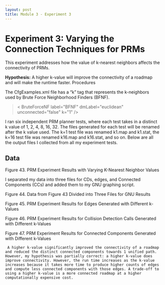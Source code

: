 ```yaml
---
layout: post
title: Module 3 - Experiment 3
---
```


# Experiment 3: Varying the Connection Techniques for PRMs
This experiment addresses how the value of k-nearest neighbors affects the connectivity of PRMs. 

**Hypothesis:** A higher k-value will improve the connectivity of a roadmap and will make the runtime faster. 
Procedures

The CfgExamples.xml file has a “k” tag that represents the k-neighbors used by Brute Force Neighborhood Finders (BFNF). 

> < BruteForceNF label="BFNF" dmLabel="euclidean" unconnected="false" k="1" />

I ran six independent PRM planner tests, where each test takes in a distinct k value of 1, 2, 4, 8, 16, 32. The files generated for each test will be renamed after the k value used. The k=1 test file was renamed k1.map and k1.stat, the k=16 test file was renamed k16.map and k16.stat, and so on. Below are all the output files I collected from all my experiment tests.


## Data


Figure 43. PRM Experiment Results with Varying K-Nearest Neighbor Values

I separated my data into three files for CDs, edges, and Connected Components (CCs) and added them to my GNU graphing script.


Figure 44. Data from Figure 43 Divided into Three Files for GNU 
Results

Figure 45. PRM Experiment Results for Edges Generated with Different k-Values
     
Figure 46. PRM Experiment Results for Collision Detection Calls 
Generated with Different k-Values


Figure 47. PRM Experiment Results for Connected Components 
Generated with Different k-Values

     A higher k-value significantly improved the connectivity of a roadmap and reduced the distinct connected components towards 1 unified path. However, my hypothesis was partially correct: a higher k-value does improve connectivity. However, the run time increases as the k-value increases because it takes more time to produce higher counts of edges and compute less connected components with those edges. A trade-off to using a higher k-value is a more connected roadmap at a higher computationally expensive cost.
